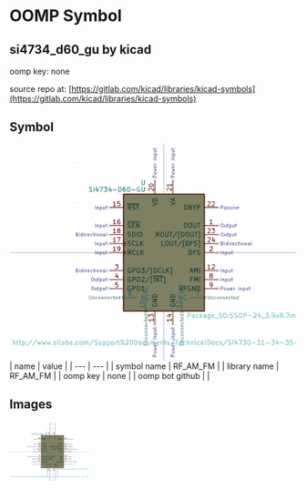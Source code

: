 # OOMP Symbol  
## si4734_d60_gu  by kicad  
  
oomp key: none  
  
source repo at: [https://gitlab.com/kicad/libraries/kicad-symbols](https://gitlab.com/kicad/libraries/kicad-symbols)  
## Symbol  
  
[![working.png](working_600.png)](working.png)  
| name | value | 
| --- | --- | 
| symbol name | RF_AM_FM | 
| library name | RF_AM_FM | 
| oomp key | none | 
| oomp bot github |  | 
## Images  
  
[![working.png](working_140.png)](working.png)  
